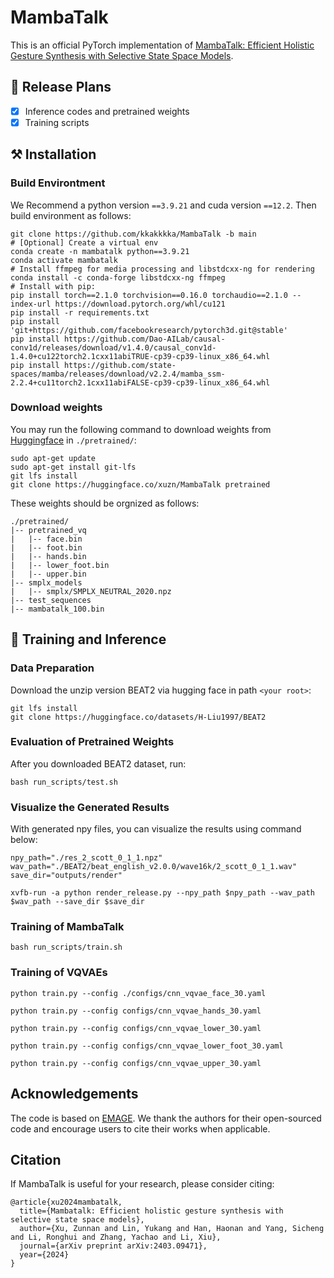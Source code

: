 # MambaTalk

This is an official PyTorch implementation of [MambaTalk: Efficient Holistic Gesture Synthesis with Selective State Space Models](https://arxiv.org/pdf/2403.09471).

## 📝 Release Plans

- [X] Inference codes and pretrained weights
- [X] Training scripts

## ⚒️ Installation

### Build Environtment

We Recommend a python version `==3.9.21` and cuda version `==12.2`. Then build environment as follows:

```shell
git clone https://github.com/kkakkkka/MambaTalk -b main
# [Optional] Create a virtual env
conda create -n mambatalk python==3.9.21
conda activate mambatalk
# Install ffmpeg for media processing and libstdcxx-ng for rendering
conda install -c conda-forge libstdcxx-ng ffmpeg
# Install with pip:
pip install torch==2.1.0 torchvision==0.16.0 torchaudio==2.1.0 --index-url https://download.pytorch.org/whl/cu121
pip install -r requirements.txt
pip install 'git+https://github.com/facebookresearch/pytorch3d.git@stable'
pip install https://github.com/Dao-AILab/causal-conv1d/releases/download/v1.4.0/causal_conv1d-1.4.0+cu122torch2.1cxx11abiTRUE-cp39-cp39-linux_x86_64.whl
pip install https://github.com/state-spaces/mamba/releases/download/v2.2.4/mamba_ssm-2.2.4+cu11torch2.1cxx11abiFALSE-cp39-cp39-linux_x86_64.whl
```

### Download weights

You may run the following command to download weights from [Huggingface](https://huggingface.co/xuzn/MambaTalk/tree/main) in ``./pretrained/``:

```shell
sudo apt-get update
sudo apt-get install git-lfs
git lfs install
git clone https://huggingface.co/xuzn/MambaTalk pretrained
```

These weights should be orgnized as follows:

```text
./pretrained/
|-- pretrained_vq
|   |-- face.bin
|   |-- foot.bin
|   |-- hands.bin
|   |-- lower_foot.bin
|   |-- upper.bin
|-- smplx_models
|   |-- smplx/SMPLX_NEUTRAL_2020.npz
|-- test_sequences
|-- mambatalk_100.bin
```

## 🚀 Training and Inference

### Data Preparation

Download the unzip version BEAT2 via hugging face in path ``<your root>``:

```shell
git lfs install
git clone https://huggingface.co/datasets/H-Liu1997/BEAT2
```

### Evaluation of Pretrained Weights

After you downloaded BEAT2 dataset, run:

```shell
bash run_scripts/test.sh
```

### Visualize the Generated Results

With generated npy files, you can visualize the results using command below:

```shell
npy_path="./res_2_scott_0_1_1.npz"
wav_path="./BEAT2/beat_english_v2.0.0/wave16k/2_scott_0_1_1.wav"
save_dir="outputs/render"

xvfb-run -a python render_release.py --npy_path $npy_path --wav_path $wav_path --save_dir $save_dir
```

### Training of MambaTalk

```shell
bash run_scripts/train.sh
```

### Training of VQVAEs

```shell
python train.py --config ./configs/cnn_vqvae_face_30.yaml 
```

```shell
python train.py --config configs/cnn_vqvae_hands_30.yaml 
```

```shell
python train.py --config configs/cnn_vqvae_lower_30.yaml 
```

```shell
python train.py --config configs/cnn_vqvae_lower_foot_30.yaml 
```

```shell
python train.py --config configs/cnn_vqvae_upper_30.yaml 
```

## Acknowledgements

The code is based on [EMAGE](https://github.com/PantoMatrix/PantoMatrix). We thank the authors for their open-sourced code and encourage users to cite their works when applicable.

## Citation

If MambaTalk is useful for your research, please consider citing:

```angular2html
@article{xu2024mambatalk,
  title={Mambatalk: Efficient holistic gesture synthesis with selective state space models},
  author={Xu, Zunnan and Lin, Yukang and Han, Haonan and Yang, Sicheng and Li, Ronghui and Zhang, Yachao and Li, Xiu},
  journal={arXiv preprint arXiv:2403.09471},
  year={2024}
}
```
